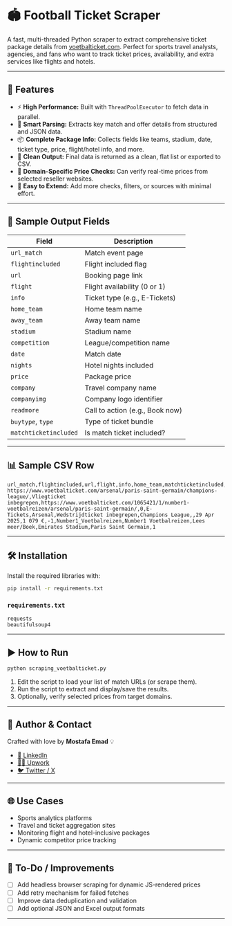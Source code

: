 # 🏟️ Football Ticket Scraper

A fast, multi-threaded Python scraper to extract comprehensive ticket package details from [voetbalticket.com](https://www.voetbalticket.com). Perfect for sports travel analysts, agencies, and fans who want to track ticket prices, availability, and extra services like flights and hotels.

---

## 🚀 Features

- ⚡ **High Performance:** Built with `ThreadPoolExecutor` to fetch data in parallel.
- 🧠 **Smart Parsing:** Extracts key match and offer details from structured and JSON data.
- 📦 **Complete Package Info:** Collects fields like teams, stadium, date, ticket type, price, flight/hotel info, and more.
- 📑 **Clean Output:** Final data is returned as a clean, flat list or exported to CSV.
- 🔎 **Domain-Specific Price Checks:** Can verify real-time prices from selected reseller websites.
- 🔧 **Easy to Extend:** Add more checks, filters, or sources with minimal effort.

---

## 🧪 Sample Output Fields

| Field | Description |
|-------|-------------|
| `url_match` | Match event page |
| `flightincluded` | Flight included flag |
| `url` | Booking page link |
| `flight` | Flight availability (0 or 1) |
| `info` | Ticket type (e.g., E-Tickets) |
| `home_team` | Home team name |
| `away_team` | Away team name |
| `stadium` | Stadium name |
| `competition` | League/competition name |
| `date` | Match date |
| `nights` | Hotel nights included |
| `price` | Package price |
| `company` | Travel company name |
| `companyimg` | Company logo identifier |
| `readmore` | Call to action (e.g., Book now) |
| `buytype`, `type` | Type of ticket bundle |
| `matchticketincluded` | Is match ticket included? |

---

## 📊 Sample CSV Row

```csv
url_match,flightincluded,url,flight,info,home_team,matchticketincluded,competition,nights,date,price,buytype,companyimg,company,readmore,stadium,away_team,type
https://www.voetbalticket.com/arsenal/paris-saint-germain/champions-league/,Vliegticket inbegrepen,https://www.voetbalticket.com/1065421/1/number1-voetbalreizen/arsenal/paris-saint-germain/,0,E-Tickets,Arsenal,Wedstrijdticket inbegrepen,Champions League,,29 Apr 2025,1 079 €,-1,Number1_Voetbalreizen,Number1 Voetbalreizen,Lees meer/Boek,Emirates Stadium,Paris Saint Germain,1
```

---

## 🛠️ Installation

Install the required libraries with:

```bash
pip install -r requirements.txt
```

### `requirements.txt`
```
requests
beautifulsoup4
```

---

## ▶️ How to Run

```bash
python scraping_voetbalticket.py
```

1. Edit the script to load your list of match URLs (or scrape them).
2. Run the script to extract and display/save the results.
3. Optionally, verify selected prices from target domains.

---

## 🤝 Author & Contact

Crafted with love by **Mostafa Emad** 💡

- [🔗 LinkedIn](https://www.linkedin.com/in/mostafa--emad?originalSubdomain=eg)
- [🧑‍💻 Upwork](https://www.upwork.com/freelancers/~0179f2b4933834b31f?mp_source=share)
- [🐦 Twitter / X](https://x.com/mostafa___emad)

---

## 🌐 Use Cases

- Sports analytics platforms
- Travel and ticket aggregation sites
- Monitoring flight and hotel-inclusive packages
- Dynamic competitor price tracking

---

## 🧰 To-Do / Improvements

- [ ] Add headless browser scraping for dynamic JS-rendered prices
- [ ] Add retry mechanism for failed fetches
- [ ] Improve data deduplication and validation
- [ ] Add optional JSON and Excel output formats

---

